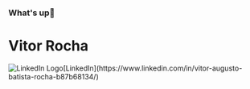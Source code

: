 ### What's up👋

# Vitor Rocha
![LinkedIn Logo](https://img.icons8.com/clouds/2x/linkedin.png?)[LinkedIn](https://www.linkedin.com/in/vitor-augusto-batista-rocha-b87b68134/)
